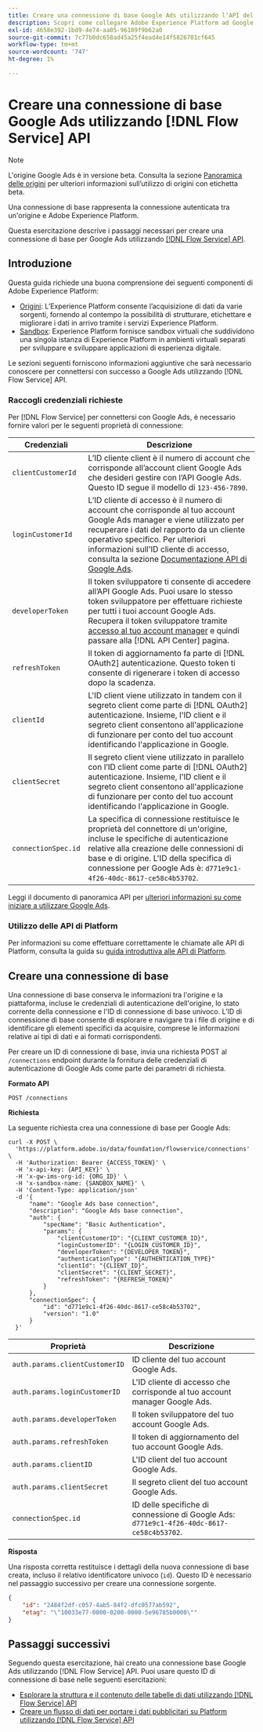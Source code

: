 ```yaml
---
title: Creare una connessione di base Google Ads utilizzando l’API del servizio di flusso
description: Scopri come collegare Adobe Experience Platform ad Google Ads utilizzando l’API del servizio di flusso.
exl-id: 4658e392-1bd9-4e74-aa05-96109f9b62a0
source-git-commit: 7c77b0dc658ad45a25f4ead4e14f5826701cf645
workflow-type: tm+mt
source-wordcount: '747'
ht-degree: 1%

---
```


# Creare una connessione di base Google Ads utilizzando [!DNL Flow Service] API

>[!NOTE]
>
>L&#39;origine Google Ads è in versione beta. Consulta la sezione [Panoramica delle origini](../../../../home.md#terms-and-conditions) per ulteriori informazioni sull’utilizzo di origini con etichetta beta.

Una connessione di base rappresenta la connessione autenticata tra un&#39;origine e Adobe Experience Platform.

Questa esercitazione descrive i passaggi necessari per creare una connessione di base per Google Ads utilizzando [[!DNL Flow Service] API](https://www.adobe.io/experience-platform-apis/references/flow-service/).

## Introduzione

Questa guida richiede una buona comprensione dei seguenti componenti di Adobe Experience Platform:

* [Origini](../../../../home.md): L’Experience Platform consente l’acquisizione di dati da varie sorgenti, fornendo al contempo la possibilità di strutturare, etichettare e migliorare i dati in arrivo tramite i servizi Experience Platform.
* [Sandbox](../../../../../sandboxes/home.md): Experience Platform fornisce sandbox virtuali che suddividono una singola istanza di Experience Platform in ambienti virtuali separati per sviluppare e sviluppare applicazioni di esperienza digitale.

Le sezioni seguenti forniscono informazioni aggiuntive che sarà necessario conoscere per connettersi con successo a Google Ads utilizzando [!DNL Flow Service] API.

### Raccogli credenziali richieste

Per [!DNL Flow Service] per connettersi con Google Ads, è necessario fornire valori per le seguenti proprietà di connessione:

| Credenziali | Descrizione |
| ---------- | ----------- |
| `clientCustomerId` | L’ID cliente client è il numero di account che corrisponde all’account client Google Ads che desideri gestire con l’API Google Ads. Questo ID segue il modello di `123-456-7890`. |
| `loginCustomerId` | L’ID cliente di accesso è il numero di account che corrisponde al tuo account Google Ads manager e viene utilizzato per recuperare i dati del rapporto da un cliente operativo specifico. Per ulteriori informazioni sull&#39;ID cliente di accesso, consulta la sezione [Documentazione API di Google Ads](https://developers.google.com/google-ads/api/docs/migration/login-customer-id). |
| `developerToken` | Il token sviluppatore ti consente di accedere all’API Google Ads. Puoi usare lo stesso token sviluppatore per effettuare richieste per tutti i tuoi account Google Ads. Recupera il token sviluppatore tramite [accesso al tuo account manager](https://ads.google.com/home/tools/manager-accounts/) e quindi passare alla [!DNL API Center] pagina. |
| `refreshToken` | Il token di aggiornamento fa parte di [!DNL OAuth2] autenticazione. Questo token ti consente di rigenerare i token di accesso dopo la scadenza. |
| `clientId` | L&#39;ID client viene utilizzato in tandem con il segreto client come parte di [!DNL OAuth2] autenticazione. Insieme, l&#39;ID client e il segreto client consentono all&#39;applicazione di funzionare per conto del tuo account identificando l&#39;applicazione in Google. |
| `clientSecret` | Il segreto client viene utilizzato in parallelo con l’ID client come parte di [!DNL OAuth2] autenticazione. Insieme, l&#39;ID client e il segreto client consentono all&#39;applicazione di funzionare per conto del tuo account identificando l&#39;applicazione in Google. |
| `connectionSpec.id` | La specifica di connessione restituisce le proprietà del connettore di un&#39;origine, incluse le specifiche di autenticazione relative alla creazione delle connessioni di base e di origine. L&#39;ID della specifica di connessione per Google Ads è: `d771e9c1-4f26-40dc-8617-ce58c4b53702`. |

Leggi il documento di panoramica API per [ulteriori informazioni su come iniziare a utilizzare Google Ads](https://developers.google.com/google-ads/api/docs/first-call/overview).

### Utilizzo delle API di Platform

Per informazioni su come effettuare correttamente le chiamate alle API di Platform, consulta la guida su [guida introduttiva alle API di Platform](../../../../../landing/api-guide.md).

## Creare una connessione di base

Una connessione di base conserva le informazioni tra l&#39;origine e la piattaforma, incluse le credenziali di autenticazione dell&#39;origine, lo stato corrente della connessione e l&#39;ID di connessione di base univoco. L’ID di connessione di base consente di esplorare e navigare tra i file di origine e di identificare gli elementi specifici da acquisire, comprese le informazioni relative ai tipi di dati e ai formati corrispondenti.

Per creare un ID di connessione di base, invia una richiesta POST al `/connections` endpoint durante la fornitura delle credenziali di autenticazione di Google Ads come parte dei parametri di richiesta.

**Formato API**

```https
POST /connections
```

**Richiesta**

La seguente richiesta crea una connessione di base per Google Ads:

```shell
curl -X POST \
  'https://platform.adobe.io/data/foundation/flowservice/connections' \
  -H 'Authorization: Bearer {ACCESS_TOKEN}' \
  -H 'x-api-key: {API_KEY}' \
  -H 'x-gw-ims-org-id: {ORG_ID}' \
  -H 'x-sandbox-name: {SANDBOX_NAME}' \
  -H 'Content-Type: application/json'
  -d '{
      "name": "Google Ads base connection",
      "description": "Google Ads base connection",
      "auth": {
          "specName": "Basic Authentication",
          "params": {
              "clientCustomerID": "{CLIENT_CUSTOMER_ID}",
              "loginCustomerID": "{LOGIN_CUSTOMER_ID}",
              "developerToken": "{DEVELOPER_TOKEN}",
              "authenticationType": "{AUTHENTICATION_TYPE}"
              "clientId": "{CLIENT_ID}",
              "clientSecret": "{CLIENT_SECRET}",
              "refreshToken": "{REFRESH_TOKEN}"
          }
      },
      "connectionSpec": {
          "id": "d771e9c1-4f26-40dc-8617-ce58c4b53702",
          "version": "1.0"
      }
  }'
```

| Proprietà | Descrizione |
| --------- | ----------- |
| `auth.params.clientCustomerID` | ID cliente del tuo account Google Ads. |
| `auth.params.loginCustomerID` | L&#39;ID cliente di accesso che corrisponde al tuo account manager Google Ads. |
| `auth.params.developerToken` | Il token sviluppatore del tuo account Google Ads. |
| `auth.params.refreshToken` | Il token di aggiornamento del tuo account Google Ads. |
| `auth.params.clientID` | L&#39;ID client del tuo account Google Ads. |
| `auth.params.clientSecret` | Il segreto client del tuo account Google Ads. |
| `connectionSpec.id` | ID delle specifiche di connessione di Google Ads: `d771e9c1-4f26-40dc-8617-ce58c4b53702`. |

**Risposta**

Una risposta corretta restituisce i dettagli della nuova connessione di base creata, incluso il relativo identificatore univoco (`id`). Questo ID è necessario nel passaggio successivo per creare una connessione sorgente.

```json
{
    "id": "2484f2df-c057-4ab5-84f2-dfc0577ab592",
    "etag": "\"10033e77-0000-0200-0000-5e96785b0000\""
}
```

## Passaggi successivi

Seguendo questa esercitazione, hai creato una connessione base Google Ads utilizzando [!DNL Flow Service] API. Puoi usare questo ID di connessione di base nelle seguenti esercitazioni:

* [Esplorare la struttura e il contenuto delle tabelle di dati utilizzando [!DNL Flow Service] API](../../explore/tabular.md)
* [Creare un flusso di dati per portare i dati pubblicitari su Platform utilizzando [!DNL Flow Service] API](../../collect/advertising.md)
